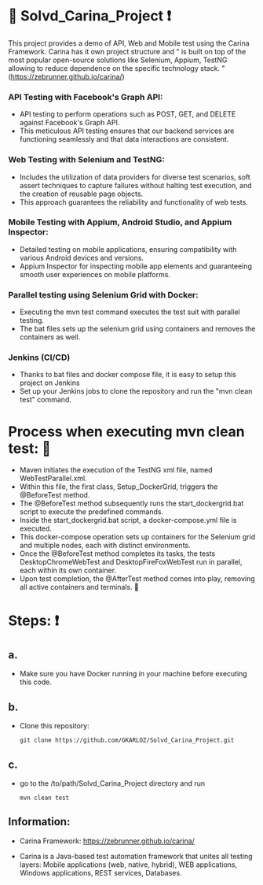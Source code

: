 # :microscope: Solvd_Carina_Project :exclamation:
This project provides a demo of API, Web and Mobile test using the Carina Framework. Carina has it own project structure and  " is built on top of the most popular open-source solutions like Selenium, Appium, TestNG allowing to reduce dependence on the specific technology stack. " (https://zebrunner.github.io/carina/)

### API Testing with Facebook's Graph API:
* API testing to perform operations such as POST, GET, and DELETE against Facebook's Graph API.
* This meticulous API testing ensures that our backend services are functioning seamlessly and that data interactions are consistent.

### Web Testing with Selenium and TestNG:
 * Includes the utilization of data providers for diverse test scenarios, soft assert techniques to capture failures without halting test execution, and the creation of reusable page objects.
* This approach guarantees the reliability and functionality of web tests. 

### Mobile Testing with Appium, Android Studio, and Appium Inspector:
 * Detailed testing on mobile applications, ensuring compatibility with various Android devices and versions.
* Appium Inspector for inspecting mobile app elements and guaranteeing smooth user experiences on mobile platforms.

### Parallel testing using Selenium Grid with Docker:
* Executing the mvn test command executes the test suit with parallel testing.
* The bat files sets up the selenium grid using containers and removes the containers as well.

### Jenkins (CI/CD) 
* Thanks to bat files and docker compose file, it is easy to setup this project on Jenkins
* Set up your Jenkins jobs to clone the repository and run the "mvn clean test" command.

# Process when executing mvn clean test: :rocket:
* Maven initiates the execution of the TestNG xml file, named WebTestParallel.xml.
* Within this file, the first class, Setup_DockerGrid, triggers the @BeforeTest method.
* The @BeforeTest method subsequently runs the start_dockergrid.bat script to execute the predefined commands.
* Inside the start_dockergrid.bat script, a docker-compose.yml file is executed.
* This docker-compose operation sets up containers for the Selenium grid and multiple nodes, each with distinct environments.
* Once the @BeforeTest method completes its tasks, the tests DesktopChromeWebTest and DesktopFireFoxWebTest run in parallel, each within its own container.
* Upon test completion, the @AfterTest method comes into play, removing all active containers and terminals. 🚀 
  

# Steps: :exclamation:
## a. 
* Make sure you have Docker running in your machine before executing this code. 
## b.
* Clone this repository:

      git clone https://github.com/GKARLOZ/Solvd_Carina_Project.git
  
## c. 
* go to the /to/path/Solvd_Carina_Project directory and run  

      mvn clean test

## Information:
* Carina Framework: https://zebrunner.github.io/carina/

* Carina is a Java-based test automation framework that unites all testing layers: Mobile applications (web, native, hybrid), WEB applications, Windows applications, REST services, Databases.
